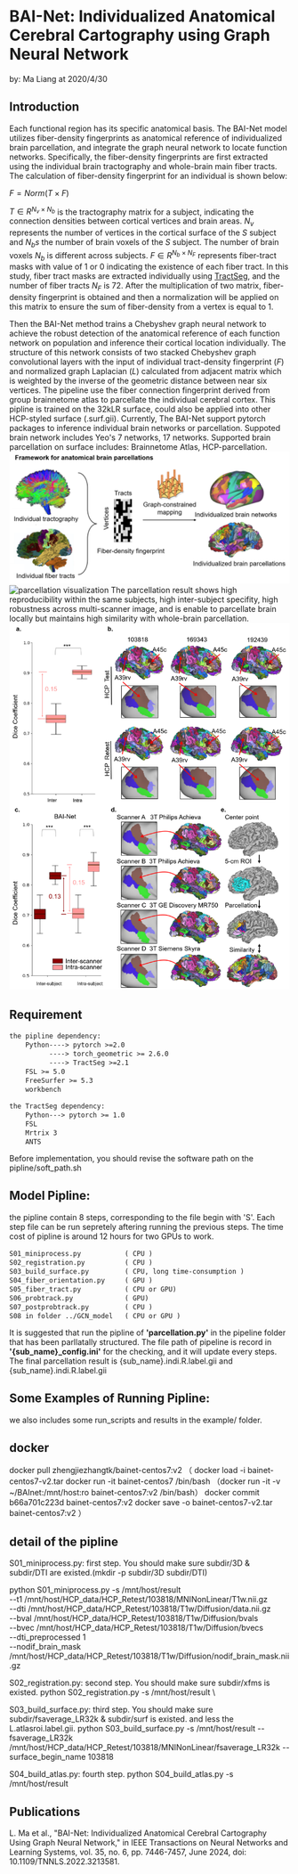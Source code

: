 # BAI-Net: Individualized Anatomical Cerebral Cartography using Graph Neural Network

by: Ma Liang at 2020/4/30

## Introduction
Each functional region has its specific anatomical basis. The BAI-Net model utilizes fiber-density fingerprints as anatomical reference of individualized brain parcellation, and integrate the graph neural network to locate function networks. Specifically, the fiber-density fingerprints are first extracted using the individual brain tractography and whole-brain main fiber tracts.  The calculation of fiber-density fingerprint for an individual is shown below:

$F = Norm(T ×F )$

$T ∈R^{N_v×N_b}$ is the tractography matrix for a subject, indicating the connection densities between cortical vertices and brain areas. $N_v$ represents the number of vertices in the cortical surface of the $S$ subject and $N_bs$ the number of brain voxels of the $S$ subject. The number of brain voxels $N_b$ is different across subjects. $F∈R^{N_b×N_F}$ represents fiber-tract masks with value of 1 or 0 indicating the existence of each fiber tract. In this study, fiber tract masks are extracted individually using [TractSeg](https://github.com/MIC-DKFZ/TractSeg), and the number of fiber tracts $N_F$ is 72. After the multiplication of two matrix, fiber-density fingerprint is obtained and then a normalization will be applied on this matrix to ensure the sum of fiber-density from a vertex is equal to 1.

Then the BAI-Net method trains a Chebyshev graph neural network to achieve the robust detection of the anatomical reference of each function network on population and inference their cortical location individually. The structure of this network consists of two stacked Chebyshev graph convolutional layers with the input of individual tract-density fingerprint ($F$) and normalized graph Laplacian $(L)$ calculated from adjacent matrix which is weighted by the inverse of the geometric distance between near six vertices. 
The pipeline use the fiber connection fingerprint derived from group brainnetome atlas to parcellate the individual cerebral cortex. This pipline is trained on the 32kLR surface, could also be applied into other HCP-styled surface (.surf.gii). Currently, The BAI-Net support pytorch packages to inference individual brain networks or parcellation. Suppoted brain network includes Yeo's 7 networks, 17 networks. Supported brain parcellation on surface includes: Brainnetome Atlas, HCP-parcellation. 
![Fiber-density framework](figure1.png)
![parcellation visualization](figure3.png)
The parcellation result shows high reproducibility within the same subjects, high inter-subject specifity, high robustness across multi-scanner image, and is enable to parcellate brain locally but maintains high similarity with whole-brain parcellation.
![High reproducibility](figure2.png)



## Requirement
```
the pipline dependency: 
    Python----> pytorch >=2.0
          ----> torch_geometric >= 2.6.0
          ----> TractSeg >=2.1
    FSL >= 5.0
    FreeSurfer >= 5.3
    workbench 
```
```
the TractSeg dependency:
    Python---> pytorch >= 1.0 
    FSL
    Mrtrix 3
    ANTS
```
Before implementation, you should revise the software path on the pipline/soft_path.sh



## Model Pipline:

the pipline contain 8 steps, corresponding to the file begin with 'S'. Each step file can be run sepretely aftering running the previous steps. The time cost of pipline is around 12 hours for two GPUs to work. 
```
S01_miniprocess.py           ( CPU )
S02_registration.py          ( CPU )
S03_build_surface.py         ( CPU, long time-consumption ) 
S04_fiber_orientation.py     ( GPU )
S05_fiber_tract.py           ( CPU or GPU)
S06_probtrack.py             ( GPU)
S07_postprobtrack.py         ( CPU )
S08 in folder ../GCN_model   ( CPU or GPU )
```
It is suggested that run the pipline of **'parcellation.py'** in the pipeline folder that has been parllatally structured. The file path of pipeline is record in **'{sub_name}_config.ini'** for the checking, and it will update every steps. The final parcellation result is  {sub_name}.indi.R.label.gii and {sub_name}.indi.R.label.gii 

## Some Examples of Running Pipline:
we also includes some run_scripts and results in the example/ folder.

## docker
docker pull zhengjiezhangtk/bainet-centos7:v2
（
docker load -i bainet-centos7-v2.tar
docker run -it bainet-centos7 /bin/bash
（docker run -it -v ~/BAInet:/mnt/host:ro bainet-centos7:v2 /bin/bash）
docker commit b66a701c223d bainet-centos7:v2
docker save -o bainet-centos7-v2.tar bainet-centos7:v2
）

## detail of the pipline
S01_miniprocess.py: first step. You should make sure subdir/3D & subdir/DTI are existed.(mkdir -p subdir/3D subdir/DTI)

python S01_miniprocess.py -s /mnt/host/result \
     --t1 /mnt/host/HCP_data/HCP_Retest/103818/MNINonLinear/T1w.nii.gz \
     --dti /mnt/host/HCP_data/HCP_Retest/103818/T1w/Diffusion/data.nii.gz \
     --bval /mnt/host/HCP_data/HCP_Retest/103818/T1w/Diffusion/bvals \
     --bvec /mnt/host/HCP_data/HCP_Retest/103818/T1w/Diffusion/bvecs \
     --dti_preprocessed 1 \
     --nodif_brain_mask /mnt/host/HCP_data/HCP_Retest/103818/T1w/Diffusion/nodif_brain_mask.nii.gz

S02_registration.py: second step. You should make sure subdir/xfms is existed.
python S02_registration.py -s /mnt/host/result \

S03_build_surface.py: third step. You should make sure subdir/fsaverage_LR32k & subdir/surf is existed.
and less the L.atlasroi.label.gii.
python S03_build_surface.py -s /mnt/host/result --fsaverage_LR32k /mnt/host/HCP_data/HCP_Retest/103818/MNINonLinear/fsaverage_LR32k --surface_begin_name 103818

S04_build_atlas.py: fourth step. 
python S04_build_atlas.py -s /mnt/host/result 



## Publications
L. Ma et al., "BAI-Net: Individualized Anatomical Cerebral Cartography Using Graph Neural Network," in IEEE Transactions on Neural Networks and Learning Systems, vol. 35, no. 6, pp. 7446-7457, June 2024, doi: 10.1109/TNNLS.2022.3213581.

